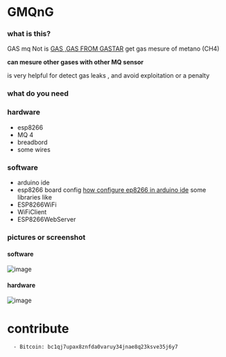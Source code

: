 # GMQnG
### what is this?
GAS mq Not is [ GAS ,GAS FROM GASTAR](https://jero98772.pythonanywhere.com/proyects/gasinfo.html)  get gas mesure of metano (CH4)

**can mesure other gases with other MQ sensor**

is very helpful for detect gas leaks , and avoid exploitation or a penalty
### what do you need
### hardware
* esp8266
* MQ 4
* breadbord
* some wires
### software 
* arduino ide 
* esp8266 board config [how configure ep8266 in arduino ide](https://youtu.be/2DL8FlrBTDs?t=77)
some libraries like 
* ESP8266WiFi
* WiFiClient
* ESP8266WebServer
### pictures or screenshot
#### software
![image](http://wiki.unloquer.org/_media/personas/jero98772/screenshot_20210318-214953.png)
#### hardware
![image](http://wiki.unloquer.org/_media/personas/jero98772/img_20210319_092106.jpg)
# contribute 	
	    
      - Bitcoin: bc1qj7upax8znfda0varuy34jnae8q23ksve35j6y7
